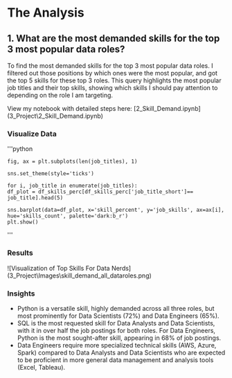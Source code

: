# The Analysis

## 1. What are the most demanded skills for the top 3 most popular data roles?

To find the most demanded skills for the top 3 most popular data roles. I filtered out those positions by which ones were the most popular, and got the top 5 skills for these top 3 roles. This query highlights the most popular job titles and their top skills, showing which skills I should pay attention to depending on the role I am targeting. 

View my notebook with detailed steps here: [2_Skill_Demand.ipynb]
(3_Project\2_Skill_Demand.ipynb)

### Visualize Data
'''python

    fig, ax = plt.subplots(len(job_titles), 1)

    sns.set_theme(style='ticks')

    for i, job_title in enumerate(job_titles):
    df_plot = df_skills_perc[df_skills_perc['job_title_short']== job_title].head(5)
    
    sns.barplot(data=df_plot, x='skill_percent', y='job_skills', ax=ax[i], hue='skills_count', palette='dark:b_r')
    plt.show()
'''

### Results

![Visualization of Top Skills For Data Nerds]
(3_Project\Images\skill_demand_all_dataroles.png)

### Insights

- Python is a versatile skill, highly demanded
across all three roles, but most prominently for Data Scientists (72%) and Data Engineers (65%).
- SQL is the most requested skill for Data
Analysts and Data Scientists, with it in over half the job postings for both roles. For Data Engineers, Python is the most sought-after skill, appearing in 68% of job postings.
- Data Engineers require more specialized
technical skills (AWS, Azure, Spark) compared to Data Analysts and Data Scientists who are expected to be proficient in more general data management and analysis tools (Excel, Tableau).
